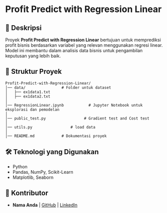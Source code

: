 # Profit Predict with Regression Linear

## 📌 Deskripsi

Proyek **Profit Predict with Regression Linear** bertujuan untuk memprediksi profit bisnis berdasarkan variabel yang relevan menggunakan regresi linear. Model ini membantu dalam analisis data bisnis untuk pengambilan keputusan yang lebih baik.

## 📂 Struktur Proyek

```
Profit-Predict-with-Regression-Linear/
│── data/                # Folder untuk dataset
│   ├── ex1data1.txt        
│   ├── ex1data2.txt         
│
│── RegressionLinear.ipynb           # Jupyter Notebook untuk eksplorasi dan pemodelan
│
│── public_test.py                 # Gradient test and Cost test
│
│── utils.py                 # load data
│
│── README.md            # Dokumentasi proyek
```

## 🛠 Teknologi yang Digunakan

- Python
- Pandas, NumPy, Scikit-Learn
- Matplotlib, Seaborn

## 📝 Kontributor

- **Nama Anda** | [GitHub](https://github.com/Rizkyard17) | [LinkedIn](https://www.linkedin.com/in/m-rizky-ardiansyah-putra-b73167249/)

